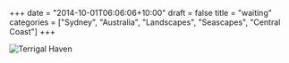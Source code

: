 +++
date = "2014-10-01T06:06:06+10:00"
draft = false
title = "waiting"
categories = ["Sydney", "Australia", "Landscapes", "Seascapes", "Central Coast"]
+++

<img sizes="(max-width: 30em) 100%, (max-width: 50em) 50%,
            calc(33% - 100px)"
     srcset="/thumb/waiting.jpg 3200w,
             /thumb/waiting-large.jpg 2560w,
             /thumb/waiting-medium.jpg 2048w,
             /thumb/waiting-small.jpg 1024w,
             /thumb/waiting-xsmall.jpg 640w"
     src="/thumb/waiting.jpg"
     class="caption__media"
     alt="Terrigal Haven"/>

